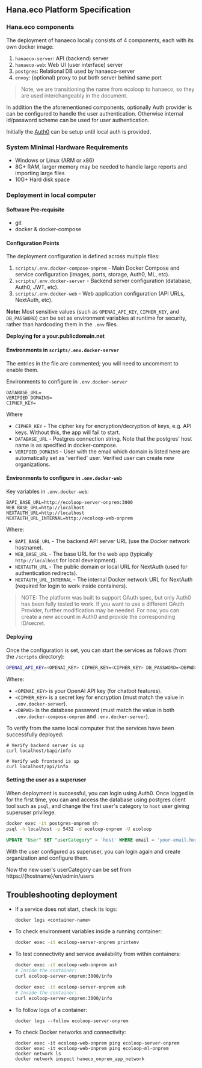 ## Hana.eco Platform Specification

### Hana.eco components

The deployment of hanaeco locally consists of 4 components, each with its own docker image: 

1. `hanaeco-server`: API (backend) server
2. `hanaeco-web`: Web UI (user interface) server
3. `postgres`: Relational DB used by hanaeco-server 
4. `envoy`: (optional) proxy to put both server behind same port

> Note, we are transitioning the name from ecoloop to hanaeco, so they are used interchangeably in the document.

In addition the the aforementioned components, optionally Auth provider is can be configured to handle 
the user authentication.
Otherwise internal id/password scheme can be used for user authentication.

Initially the [Auth0](https://auth0.com/) can be setup until local auth is provided.

### System Minimal Hardware Requirements

- Windows or Linux (ARM or x86)
- 8G+ RAM, larger memory may be needed to handle large reports and importing large files
- 10G+ Hard disk space

### Deployment in local computer

#### Software Pre-requisite

- git
- docker & docker-compose


#### Configuration Points

The deployment configuration is defined across multiple files:

1. `scripts/.env.docker-compose-onprem` - Main Docker Compose and service configuration (images, ports, storage, Auth0, ML, etc).
2. `scripts/.env.docker-server` - Backend server configuration (database, Auth0, JWT, etc).
3. `scripts/.env.docker-web`  - Web application configuration (API URLs, NextAuth, etc).

**Note:** Most sensitive values (such as `OPENAI_API_KEY`, `CIPHER_KEY`, and `DB_PASSWORD`) can be set as environment variables at runtime for security, rather than hardcoding them in the `.env` files.

**Deploying for a your.publicdomain.net**


#### Environments in `scripts/.env.docker-server`

The entries in the file are commented; you will need to uncomment to enable them.



Environments to configure in  `.env.docker-server`

```
DATABASE_URL=
VERIFIED_DOMAINS=
CIPHER_KEY=
```

Where
- `CIPHER_KEY` - The cipher key for encryption/decryption of keys, e.g. API keys. Without this, the app will fail to start.
- `DATABASE_URL` - Postgres connection string. Note that the postgres' host name is as specified in docker-compose.
- `VERIFIED_DOMAINS` - User with the email which domain is listed here are automatically set as 'verified' user. Verified user can create new organizations.

#### Environments to configure in `.env.docker-web`

Key variables in `.env.docker-web`:

```
BAPI_BASE_URL=http://ecoloop-server-onprem:3000
WEB_BASE_URL=http://localhost
NEXTAUTH_URL=http://localhost
NEXTAUTH_URL_INTERNAL=http://ecoloop-web-onprem
```

Where:

- `BAPI_BASE_URL` - The backend API server URL (use the Docker network hostname).
- `WEB_BASE_URL` - The base URL for the web app (typically `http://localhost` for local development).
- `NEXTAUTH_URL` - The public domain or local URL for NextAuth (used for authentication redirects).
- `NEXTAUTH_URL_INTERNAL` - The internal Docker network URL for NextAuth (required for login to work inside containers).

> NOTE: The platform was built to support OAuth spec, but only Auth0 has been fully tested to work. If you want to use a different OAuth Provider, further modification may be needed.
> For now, you can create a new account in Auth0 and provide the corresponding ID/secret.


#### Deploying

Once the configuration is set, you can start the services as follows (from the `/scripts` directory):

```sh
OPENAI_API_KEY=<OPENAI_KEY> CIPHER_KEY=<CIPHER_KEY> DB_PASSWORD=<DBPWD> docker-compose --env-file .env.docker-compose-onprem -f docker-compose-withenvoy.yml up
```

Where:
- `<OPENAI_KEY>` is your OpenAI API key (for chatbot features).
- `<CIPHER_KEY>` is a secret key for encryption (must match the value in `.env.docker-server`).
- `<DBPWD>` is the database password (must match the value in both `.env.docker-compose-onprem` and `.env.docker-server`).

To verify from the same local computer that the services have been successfully deployed:

```
# Verify backend server is up
curl localhost/bapi/info

# Verify web frontend is up
curl localhost/api/info
```

#### Setting the user as a superuser 

When deployment is successful, you can login using Auth0. 
Once logged in for the first time, you can and access the database using postgres client tool such as `psql`, and change the first user's category to `host` user giving superuser privilege.


```sh
docker exec -it postgres-onprem sh
psql -h localhost -p 5432 -d ecoloop-onprem -U ecoloop
```

```sql
UPDATE "User" SET "userCategory" = 'host' WHERE email = 'your-email.here';
``` 

With the user configured as superuser, you can login again and create organization and configure them.


Now the new user's userCategory can be set from 
https://{hostname}/en/admin/users

## Troubleshooting deployment

- If a service does not start, check its logs:
    ```
    docker logs <container-name>
    ```

- To check environment variables inside a running container:
    ```sh
    docker exec -it ecoloop-server-onprem printenv
    ```

- To test connectivity and service availability from within containers:
    ```sh
    docker exec -it ecoloop-web-onprem ash
    # Inside the container:
    curl ecoloop-server-onprem:3000/info
    ```

    ```sh
    docker exec -it ecoloop-server-onprem ash
    # Inside the container:
    curl ecoloop-server-onprem:3000/info
    ```

- To follow logs of a container:
    ```
    docker logs --follow ecoloop-server-onprem
    ```

- To check Docker networks and connectivity:
    ```
    docker exec -it ecoloop-web-onprem ping ecoloop-server-onprem
    docker exec -it ecoloop-web-onprem ping ecoloop-ml-onprem
    docker network ls
    docker network inspect haneco_onprem_app_network
    ```
